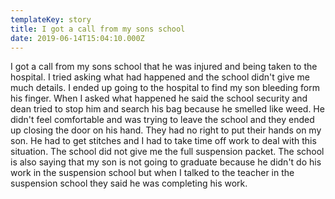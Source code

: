 ```yaml
---
templateKey: story
title: I got a call from my sons school
date: 2019-06-14T15:04:10.000Z
---
```

I got a call from my sons school that he was injured and being taken to the hospital. I tried asking what had happened and the school didn't give me much details. I ended up going to the hospital to find my son bleeding form his finger. When I asked what happened he said the school security and dean tried to stop him and search his bag because he smelled like weed. He didn't feel comfortable and was trying to leave the school and they ended up closing the door on his hand. They had no right to put their hands on my son. He had to get stitches and I had to take time off work to deal with this situation. The school did not give me the full suspension packet. The school is also saying that my son is not going to graduate because he didn't do his work in the suspension school but when I talked to the teacher in the suspension school they said he was completing his work.
